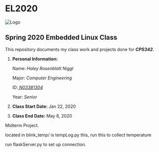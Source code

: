 # EL2020

![Logo](https://www.newpaltz.edu/media/identity/logos/newpaltzlogo.jpg)

## **Spring 2020 Embedded Linux Class**

This repository documents my class work and projects done for _**CPS342.**_

1. **Personal Information:**

	Name: *Haley Rosenblatt Niggl*

	Major: *Computer Engineering*

	ID:[ *N03381304* ](https://github.com/N03381304)

	Year: *Senior*

2. **Class Start Date:** Jan 22, 2020

3. **Class End Date:** May 8, 2020

Midterm Project.

located in blink_temp/ is tempLog.py this, run this to collect temperature

run flaskServer.py to set up connection.
